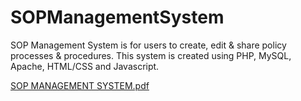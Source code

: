 # SOPManagementSystem
SOP Management System is for users to create, edit &amp; share policy processes &amp; procedures. This system is created using PHP, MySQL, Apache, HTML/CSS and Javascript.


[SOP MANAGEMENT SYSTEM.pdf](https://github.com/ImanSiraj/SOPManagementSystem/files/7904528/SOP.MANAGEMENT.SYSTEM.pdf)
